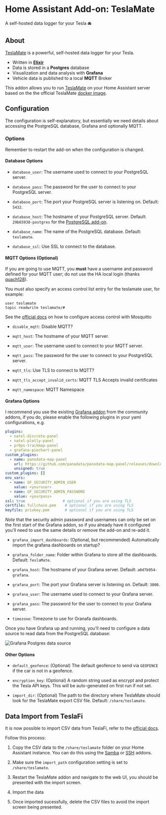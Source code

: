 # Home Assistant Add-on: TeslaMate

A self-hosted data logger for your Tesla 🚘

## About

[TeslaMate][teslamate] is a powerful, self-hosted data logger for your Tesla.

- Written in **[Elixir][elixir]**
- Data is stored in a **Postgres** database
- Visualization and data analysis with **Grafana**
- Vehicle data is published to a local **MQTT** Broker

This addon allows you to run [TeslaMate][teslamate] on your Home Assistant server based on the the official TeslaMate [docker image][docker].

## Configuration

The configuration is self-explanatory, but essentially we need details about accessing the PostgreSQL database, Grafana and optionally MQTT.

### Options

Remember to restart the add-on when the configuration is changed.

#### Database Options

- `database_user`: The username used to connect to your PostgreSQL server.

- `database_pass`: The password for the user to connect to your PostgreSQL server.

- `database_port`: The port your PostgreSQL server is listening on. Default: `5432`.

- `database_host`: The hostname of your PostgreSQL server. Default: `29b65938-postgres` for the [PostgreSQL add-on][postgres].

- `database_name`: The name of the PostgreSQL database. Default: `teslamate`.

- `database_ssl`: Use SSL to connect to the database.

#### MQTT Options (Optional)

If you are going to use MQTT, you **must** have a username and password defined for your MQTT user; do not use the HA local login (thanks [quach128](https://github.com/quach128)).

You must also specify an access control list entry for the teslamate user, for example:

```text
user teslamate
topic readwrite teslamate/#
```

See the [official docs][mosquitto-docs] on how to configure access control with Mosquitto

- `disable_mqtt`: Disable MQTT?

- `mqtt_host`: The hostname of your MQTT server.

- `mqtt_user`: The username used to connect to your MQTT server.

- `mqtt_pass`: The password for the user to connect to your PostgreSQL server.

- `mqtt_tls`: Use TLS to connect to MQTT?

- `mqtt_tls_accept_invalid_certs`: MQTT TLS Accepts invalid certificates

- `mqtt_namespace`: MQTT Namespace

#### Grafana Options

I recommend you use the existing [Grafana addon][grafana-addon] from the community addons, if you do, please enable the following plugins in your yaml configurations, e.g.

```yaml
plugins:
  - natel-discrete-panel
  - natel-plotly-panel
  - pr0ps-trackmap-panel
  - grafana-piechart-panel
custom_plugins:
  - name: panodata-map-panel
    url: https://github.com/panodata/panodata-map-panel/releases/download/0.16.0/panodata-map-panel-0.16.0.zip
    unsigned: true
custom_plugins: []
env_vars:
  - name: GF_SECURITY_ADMIN_USER
    value: <youruser>
  - name: GF_SECURITY_ADMIN_PASSWORD
    value: <yourpass>
ssl: true                 # optional if you are using TLS
certfile: fullchain.pem    # optional if you are using TLS
keyfile: privkey.pem       # optional if you are using TLS
```

_Note_ that the security admin password and usernames can only be set on the first start of the Grafana addon, so if you already have it configured you'll need to use the same details or remove the add-on and re-add it.

- `grafana_import_dashboards`: (Optional, but recommended) Automatically import the grafana dashboards on startup?

- `grafana_folder_name`: Folder within Grafana to store all the dashboards. Default: `TeslaMate`.

- `grafana_host`: The hostname of your Grafana server. Default: `a0d7b954-grafana`.

- `grafana_port`: The port your Grafana server is listening on. Default: `3000`.

- `grafana_user`: The username used to connect to your Grafana server.

- `grafana_pass`: The password for the user to connect to your Grafana server.

- `timezone`: Timezone to use for Granafa dashboards.

Once you have Grafana up and running, you'll need to configure a data source to read data from the PostgreSQL database:

![Grafana Postgres data source][grafana-datasource]

#### Other Options

- `default_geofence`: (Optional) The default geofence to send via `GEOFENCE` if the car is not in a geofence.

- `encryption_key`: (Optional) A random string used as encrypt and protect the Tesla API keys. This will be auto-generated on first run if not set.

- `import_dir`: (Optional) The path to the directory where TeslaMate should look for the TeslaMate export CSV file. Default: `/share/teslamate`.

## Data Import from TeslaFi

It is now possible to import CSV data from TeslaFi, refer to the [official docs][teslafi-import].

Follow this process:

1. Copy the CSV data to the `/share/teslamate` folder on your Home Assistant instance.
   You can do this using the [Samba][samba-addon] or [SSH][ssh-addon] addons.

2. Make sure the `import_path` configuration setting is set to `/share/teslamate`.

3. Restart the TeslaMate addon and navigate to the web UI, you should be presented with the import screen.

4. Import the data

5. Once imported sucessfully, delete the CSV files to avoid the import screen being presented.

[docker]: https://hub.docker.com/r/teslamate/teslamate
[elixir]: https://elixir-lang.org/
[grafana-addon]: https://github.com/hassio-addons/addon-grafana
[grafana-datasource]: https://raw.githubusercontent.com/lildude/hassio-addon-teslamate/main/imgs/grafana-postgres.png
[mosquitto-docs]: https://github.com/home-assistant/addons/blob/master/mosquitto/DOCS.md
[postgres]: https://github.com/matt-FFFFFF/hassio-addon-postgres
[samba-addon]: https://github.com/home-assistant/addons/blob/master/samba/DOCS.md
[ssh-addon]: https://github.com/home-assistant/addons/blob/master/ssh/DOCS.md
[teslafi-import]: https://docs.teslamate.org/docs/import/teslafi
[teslamate]: https://github.com/teslamate-org/teslamate/
